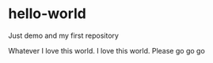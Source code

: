 # hello-world
Just demo and my first repository 

Whatever
I love this world.
I love this world.
Please go go go
